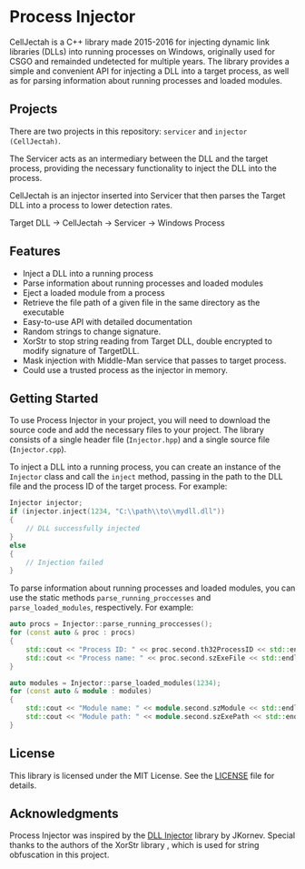 
# Process Injector

CellJectah is a C++ library made 2015-2016 for injecting dynamic link libraries (DLLs) into running processes on Windows, originally used for CSGO and remainded undetected for multiple years. The library provides a simple and convenient API for injecting a DLL into a target process, as well as for parsing information about running processes and loaded modules.

## Projects

There are two projects in this repository: `servicer` and `injector (CellJectah)`.

The Servicer  acts as an intermediary between the DLL and the target process, providing the necessary functionality to inject the DLL into the process.

CellJectah is an injector inserted into Servicer that then parses the Target DLL into a process to lower detection rates.

Target DLL -> CellJectah -> Servicer -> Windows Process

## Features

- Inject a DLL into a running process
- Parse information about running processes and loaded modules
- Eject a loaded module from a process
- Retrieve the file path of a given file in the same directory as the executable
- Easy-to-use API with detailed documentation
- Random strings to change signature. 
- XorStr to stop string reading from Target DLL, double encrypted to modify signature of TargetDLL.
- Mask injection with Middle-Man service that passes to target process.
- Could use a trusted process as the injector in memory.

## Getting Started

To use Process Injector in your project, you will need to download the source code and add the necessary files to your project. The library consists of a single header file (`Injector.hpp`) and a single source file (`Injector.cpp`).

To inject a DLL into a running process, you can create an instance of the `Injector` class and call the `inject` method, passing in the path to the DLL file and the process ID of the target process. For example:

```c++
Injector injector;
if (injector.inject(1234, "C:\\path\\to\\mydll.dll"))
{
    // DLL successfully injected
}
else
{
    // Injection failed
}
```

To parse information about running processes and loaded modules, you can use the static methods `parse_running_proccesses` and `parse_loaded_modules`, respectively. For example:

```c++
auto procs = Injector::parse_running_proccesses();
for (const auto & proc : procs)
{
    std::cout << "Process ID: " << proc.second.th32ProcessID << std::endl;
    std::cout << "Process name: " << proc.second.szExeFile << std::endl;
}

auto modules = Injector::parse_loaded_modules(1234);
for (const auto & module : modules)
{
    std::cout << "Module name: " << module.second.szModule << std::endl;
    std::cout << "Module path: " << module.second.szExePath << std::endl;
}
```

## License

This library is licensed under the MIT License. See the [LICENSE](LICENSE) file for details.

## Acknowledgments

Process Injector was inspired by the [DLL Injector](https://github.com/JKornev/DLL-Injector) library by JKornev. Special thanks to the authors of the XorStr library , which is used for string obfuscation in this project.
